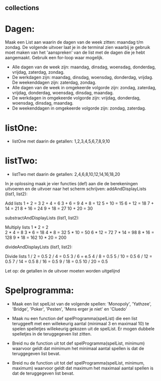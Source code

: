 ## collections

# Dagen:
Maak een List aan waarin de dagen van de week zitten: maandag t/m zondag. De volgende uitvoer laat je in de terminal zien waarbij je gebruik moet maken van het 'aanspreken' van de list met de dagen die je hebt aangemaakt. Gebruik een for-loop waar mogelijk.

- Alle dagen van de week zijn: maandag, dinsdag, woensdag, donderdag, vrijdag, zaterdag, zondag.
- De werkdagen zijn: maandag, dinsdag, woensdag, donderdag, vrijdag.
De weekenddagen zijn: zaterdag, zondag.
- Alle dagen van de week in omgekeerde volgorde zijn: zondag, zaterdag, vrijdag, donderdag, woensdag, dinsdag, maandag.
- De werkdagen in omgekeerde volgorde zijn: vrijdag, donderdag, woensdag, dinsdag, maandag.
- De weekenddagen in omgekeerde volgorde zijn: zondag, zaterdag.

# listOne:
- listOne met daarin de getallen: 1,2,3,4,5,6,7,8,9,10

# listTwo:
- listTwo met daarin de getallen: 2,4,6,8,10,12,14,16,18,20

In je oplossing maak je vier functies (def) aan die de berekeningen uitvoeren en de uitvoer naar het scherm schrijven:
addAndDisplayLists (list1, list2):

Add lists
1 + 2 = 3
2 + 4 = 6
3 + 6 = 9
4 + 8 = 12
5 + 10 = 15
6 + 12 = 18
7 + 14 = 21
8 + 16 = 24
9 + 18 = 27
10 + 20 = 30

substractAndDisplayLists (list1, list2):

Multiply lists
  1 *  2 = 2        
  2 *  4 = 8
  3 *  6 = 18
  4 *  8 = 32
  5 * 10 = 50
  6 * 12 = 72
  7 * 14 = 98
  8 * 16 = 128
  9 * 18 = 162
 10 * 20 = 200

 divideAndDisplayLists (list1, list2):

 Divide lists
 1 /  2 = 0.5
 2 /  4 = 0.5
 3 /  6 = e.5
 4 /  8 = 0.5
 5 / 10 = 0.5
 6 / 12 = 0.5
 7 / 14 = 0.5
 8 / 16 = 0.5
 9 / 18 = 0.5
10 / 20 = 0.5

Let op: de getallen in de uitvoer moeten worden uitgelijnd

# Spelprogramma:
- Maak een list spelList van de volgende spellen: 'Monopoly', 'Yathzee', 'Bridge', 'Poker', 'Pesten', 'Mens erger je niet' en 'Cluedo'

- Maak nu een function def spelProgramma(spelList) die een list teruggeeft met een willekeurig aantal (minimaal 3 en maximaal 10) te spelen spelletjes willekeurig gekozen uit de spelList. Er mogen dubbele spelletjes in de teruggegeven list zitten.
- Breid nu de function uit tot def spelProgramma(spelList, minimum) waarvoor geldt dat mimimum het minimaal aantal spellen is dat de teruggegeven list bevat.
- Breid nu de function uit tot def spelProgramma(spelList, minimum, maximum) waarvoor geldt dat maximum het maximaal aantal spellen is dat de teruggegeven list bevat.